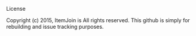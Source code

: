 License

Copyright (c) 2015, ItemJoin is All rights reserved.
This github is simply for rebuilding and issue tracking purposes.
